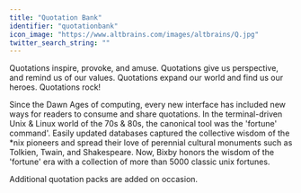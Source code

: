 ```yaml
---
title: "Quotation Bank"
identifier: "quotationbank"
icon_image: "https://www.altbrains.com/images/altbrains/Q.jpg"
twitter_search_string: ""
---
```

Quotations inspire, provoke, and amuse.  Quotations give us perspective, and remind us of our values.  Quotations expand our world and find us our heroes. Quotations rock!  

Since the Dawn Ages of computing, every new interface has included new ways for readers to consume and share quotations.  In the terminal-driven Unix & Linux world of the 70s & 80s, the canonical tool was the 'fortune' command'.  Easily updated databases captured the collective wisdom of the *nix pioneers and spread their love of perennial cultural monuments such as Tolkien, Twain, and Shakespeare.  Now, Bixby honors the wisdom of the 'fortune' era with a collection of more than 5000 classic unix fortunes.

Additional quotation packs are added on occasion.